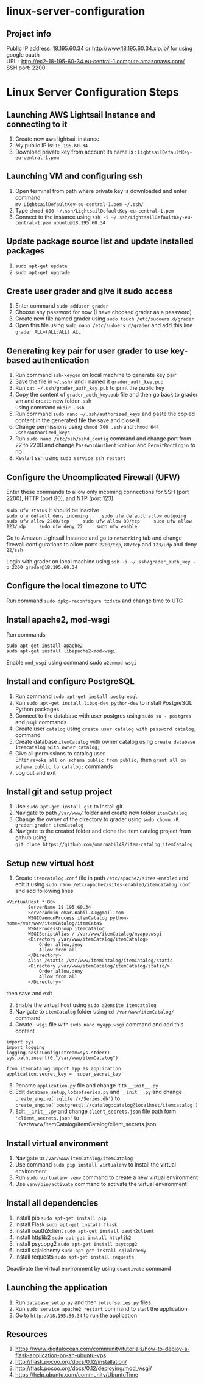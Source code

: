 # linux-server-configuration
## Project info

Public IP address: 18.195.60.34  or http://www.18.195.60.34.xip.io/ for using google oauth  
URL : http://ec2-18-195-60-34.eu-central-1.compute.amazonaws.com/  
SSH port: 2200

# Linux Server Configuration Steps

## Launching AWS Lightsail Instance and connecting to it

1. Create new aws lightsail instance 
2. My public IP is: `18.195.60.34`
3. Download private key from account its name is : `LightsailDefaultKey-eu-central-1.pem`

## Launching VM and configuring ssh

1. Open terminal from path where private key is downloaded and enter command  
     `mv LightsailDefaultKey-eu-central-1.pem ~/.ssh/` 
2. Type `chmod 600 ~/.ssh/LightsailDefaultKey-eu-central-1.pem`
3. Connect to the instance using `ssh -i ~/.ssh/LightsailDefaultKey-eu-central-1.pem ubuntu@18.195.60.34`

## Update package source list and update installed packages

1. `sudo apt-get update`  
2. `sudo apt-get upgrade`

## Create user grader and give it sudo access

1. Enter command `sudo adduser grader`
2. Choose any password for now (I have choosed grader as a password)
3. Create new file named grader using `sudo touch /etc/sudoers.d/grader`
4. Open this file using `sudo nano /etc/sudoers.d/grader` and add this line   
     `grader ALL=(ALL:ALL) ALL`

## Generating key pair for user grader to use key-based authentication

1. Run command `ssh-keygen` on local machine to generate key pair
2. Save the file in `~/.ssh/` and I named it `grader_auth_key.pub`
3. Run `cat ~/.ssh/grader_auth_key.pub` to print the public key
4. Copy the content of `grader_auth_key.pub` file and then go back to grader vm and create new folder .ssh  
     using command `mkdir .ssh`
5. Run command `sudo nano ~/.ssh/authorized_keys` and paste the copied content in the generated file the save and close it.
6. Change permissions using `chmod 700 .ssh` and `chmod 644 .ssh/authorized_keys`
7. Run `sudo nano /etc/ssh/sshd_config` command and change port from 22 to 2200 and change `PasswordAuthentication` and   `PermitRootLogin` to no
8. Restart ssh using `sudo service ssh restart`

## Configure the Uncomplicated Firewall (UFW)

Enter these commands to allow only incoming connections for SSH (port 2200), HTTP (port 80), and NTP (port 123)  

`sudo ufw status` it should be inactive    
`sudo ufw default deny incoming    
 sudo ufw default allow outgoing    
 sudo ufw allow 2200/tcp    
 sudo ufw allow 80/tcp    
 sudo ufw allow 123/udp    
 sudo ufw deny 22    
 sudo ufw enable  `
 

Go to Amazon Lightsail Instance and go to `networking` tab and change firewall configurations to allow ports `2200/tcp`, `80/tcp` and `123/udp` and deny `22/ssh`


Login with grader on local machine using `ssh -i ~/.ssh/grader_auth_key -p 2200 grader@18.195.60.34`

## Configure the local timezone to UTC

Run command `sudo dpkg-reconfigure tzdata` and change time to UTC

## Install apache2, mod-wsgi

Run commands

`sudo apt-get install apache2`  
`sudo apt-get install libapache2-mod-wsgi`  

Enable `mod_wsgi` using command sudo `a2enmod wsgi`  

## Install and configure PostgreSQL

1. Run command `sudo apt-get install postgresql`  
2. Run `sudo apt-get install libpq-dev python-dev` to install PostgreSQL Python packages
3. Connect to the database with user postgres using `sudo su - postgres` and `psql` commands
4. Create user `catalog` using `create user catalog with password catalog;` command
5. Create database `itemCatalog` with owner catalog using `create database itemcatalog with owner catalog;`
6. Give all permissions to catalog user  
   Enter `revoke all on schema public from public;` then `grant all on schema public to catalog;` commands
7. Log out and exit 

## Install git and setup project

1. Use `sudo apt-get install git` to install git
2. Navigate to path `/var/www/` folder and create new folder `itemCatalog`
3. Change the owner of the directory to grader using `sudo chown -R grader:grader itemCatalog`
4. Navigate to the created folder and clone the item catalog project from github using  
   `git clone https://github.com/omarnabil49/item-catalog itemCatalog`

## Setup new virtual host

1. Create `itemcatalog.conf` file in path `/etc/apache2/sites-enabled` and edit it using `sudo nano /etc/apache2/sites-enabled/itemcatalog.conf` and add following lines
```
<VirtualHost *:80>
        ServerName 18.195.60.34
        ServerAdmin omar.nabil.49@gmail.com
        WSGIDaemonProcess itemCatalog python-home=/var/www/itemCatalog/itemCata$
        WSGIProcessGroup itemCatalog
        WSGIScriptAlias / /var/www/itemCatalog/myapp.wsgi
        <Directory /var/www/itemCatalog/itemCatalog>
            Order allow,deny
            Allow from all
        </Directory>
        Alias /static /var/www/itemCatalog/itemCatalog/static
        <Directory /var/www/itemCatalog/itemCatalog/static/>
            Order allow,deny
            Allow from all
        </Directory>`
```

then save and exit

2. Enable the virtual host using `sudo a2ensite itemcatalog`
3. Navigate to `itemCatalog` folder using `cd /var/www/itemCatalog/` command
4. Create `.wsgi` file with `sudo nano myapp.wsgi` command and add this content 
```
import sys
import logging
logging.basicConfig(stream=sys.stderr)
sys.path.insert(0,"/var/www/itemCatalog")

from itemCatalog import app as application
application.secret_key = 'super_secret_key'
```
5. Rename `application.py` file and change it to `__init__.py`  
6. Edit `database_setup`, `lotsofseries.py` and `__init__.py` and change `create_engine('sqlite:///Series.db')` to `create_engine('postgresql://catalog:catalog@localhost/itemcatalog')`  
7. Edit `__init__.py` and change `client_secrets.json` file path form `'client_secrets.json'` to `'/var/www/itemCatalog/itemCatalog/client_secrets.json'  

## Install virtual environment

1. Navigate to `/var/www/itemCatalog/itemCatalog`
2. Use command `sudo pip install virtualenv` to install the virtual environment
3. Run `sudo virtualenv venv` command to create a new virtual environment
4. Use `venv/bin/activate` command to activate the virtual environment

## Install all dependencies

1. Install pip `sudo apt-get install pip`
2. Install Flask `sudo apt-get install flask`
3. Install oauth2client `sudo apt-get install oauth2client`
4. Install httplib2 `sudo apt-get install httplib2`
5. Install psycopg2 `sudo apt-get install psycopg2`
6. Install sqlalchemy `sudo apt-get install sqlalchemy`
7. Install requests `sudo apt-get install requests`  

Deactivate the virtual environment by using `deactivate` command

## Launching the application

1. Run `database_setup.py` and then `lotsofseries.py` files.
2. Run `sudo service apache2 restart` command to start the application
3. Go to `http://18.195.60.34` to run the application

## Resources

1. https://www.digitalocean.com/community/tutorials/how-to-deploy-a-flask-application-on-an-ubuntu-vps
2. http://flask.pocoo.org/docs/0.12/installation/
3. http://flask.pocoo.org/docs/0.12/deploying/mod_wsgi/
4. https://help.ubuntu.com/community/UbuntuTime 

